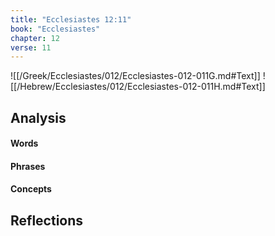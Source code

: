 ```yaml
---
title: "Ecclesiastes 12:11"
book: "Ecclesiastes"
chapter: 12
verse: 11
---
```

![[/Greek/Ecclesiastes/012/Ecclesiastes-012-011G.md#Text]]
![[/Hebrew/Ecclesiastes/012/Ecclesiastes-012-011H.md#Text]]

## Analysis

#### Words

#### Phrases

#### Concepts

## Reflections
